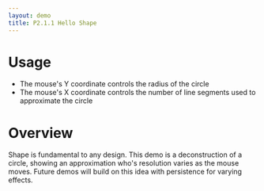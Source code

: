 ```yaml
---
layout: demo
title: P2.1.1 Hello Shape
---
```


# Usage

* The mouse's Y coordinate controls the radius of the circle
* The mouse's X coordinate controls the number of line segments used to approximate the circle

# Overview

Shape is fundamental to any design. This demo is a deconstruction of a circle,
showing an approximation who's resolution varies as the mouse moves. Future demos
will build on this idea with persistence for varying effects.
